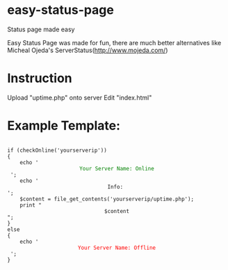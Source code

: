 easy-status-page
================

Status page made easy


Easy Status Page was made for fun, there are much better alternatives like Micheal Ojeda's ServerStatus(http://www.mojeda.com/)




Instruction
=================
Upload "uptime.php" onto server
Edit "index.html"


Example Template:
====================
<pre><code>
if (checkOnline('yourserverip'))
{
    echo '<span style="color: green;" /><center>Your Server Name: Online</center> </span>';
    echo '<center>Info: </center>';
    $content = file_get_contents('yourserverip/uptime.php');
    print "<CENTER>$content</CENTER>"; 
}
else
{
    echo '<span style="color: red;" /><center>Your Server Name: Offline</center> </span>';
}
<pre><code>
